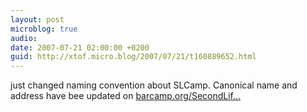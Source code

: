 ```yaml
---
layout: post
microblog: true
audio: 
date: 2007-07-21 02:00:00 +0200
guid: http://xtof.micro.blog/2007/07/21/t160889652.html
---
```

just changed naming convention about SLCamp. Canonical name and address have bee updated on [barcamp.org/SecondLif...](http://barcamp.org/SecondLifeCamp)
